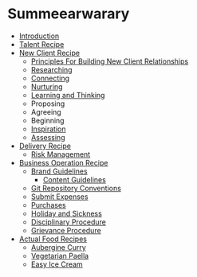 # Summeearwarary

* [Introduction](README.md)
* [Talent Recipe](talent_recipe/README.md)
* [New Client Recipe](new_client_recipe/README.md)
    * [Principles For Building New Client Relationships](new_client_recipe/principles-of-building-new-client-relationships.md)
    * [Researching](new_client_recipe/researching.md)
    * [Connecting](new_client_recipe/connecting.md)
    * [Nurturing](new_client_recipe/nurturing.md)
    * [Learning and Thinking](new_client_recipe/learning-and-thinking.md)
    * Proposing
    * Agreeing
    * Beginning
    * [Inspiration](new_client_recipe/inspiration.md)
    * [Assessing](new_client_recipe/assessing.md)
* [Delivery Recipe](delivery_recipe/README.md)
   * [Risk Management](delivery_recipe/risk_management.md)
* [Business Operation Recipe](business_operation_recipe/README.md)
   * [Brand Guidelines](business_operation_recipe/brand_guidelines/README.md)
       * [Content Guidelines](business_operation_recipe/brand_guidelines/content_guidelines.md)
   * [Git Repository Conventions](business_operation_recipe/git-repository-conventions.md)
   * [Submit Expenses](business_operation_recipe/submit_expenses.md)
   * [Purchases](business_operation_recipe/purchases.md)
   * [Holiday and Sickness](business_operation_recipe/holidays_and_sickness.md)
   * [Disciplinary Procedure](business_operation_recipe/disciplinary_procedure.md)
   * [Grievance Procedure](business_operation_recipe/grievance_procedure.md)
* [Actual Food Recipes](actual_food_recipes/README.md)
    * [Aubergine Curry](actual_food_recipes/aubergine_curry.md)
    * [Vegetarian Paella](actual_food_recipes/vegetarian_paella.md)
    * [Easy Ice Cream](actual_food_recipes/easy-ice-cream.md)

